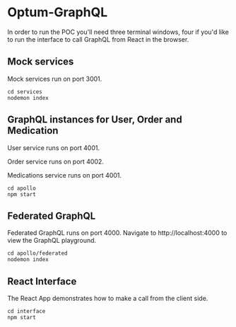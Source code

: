 # Optum-GraphQL
In order to run the POC you'll need three terminal windows, four if you'd like to run the interface to call GraphQL from React in the browser. 

## Mock services
Mock services run on port 3001.
```
cd services
nodemon index
```

## GraphQL instances for User, Order and Medication
User service runs on port 4001.

Order service runs on port 4002.

Medications service runs on port 4001.
```
cd apollo
npm start
```

## Federated GraphQL
Federated GraphQL runs on port 4000. Navigate to http://localhost:4000 to view the GraphQL playground.
```
cd apollo/federated
nodemon index
```

## React Interface
The React App demonstrates how to make a call from the client side. 
```
cd interface
npm start 
```

